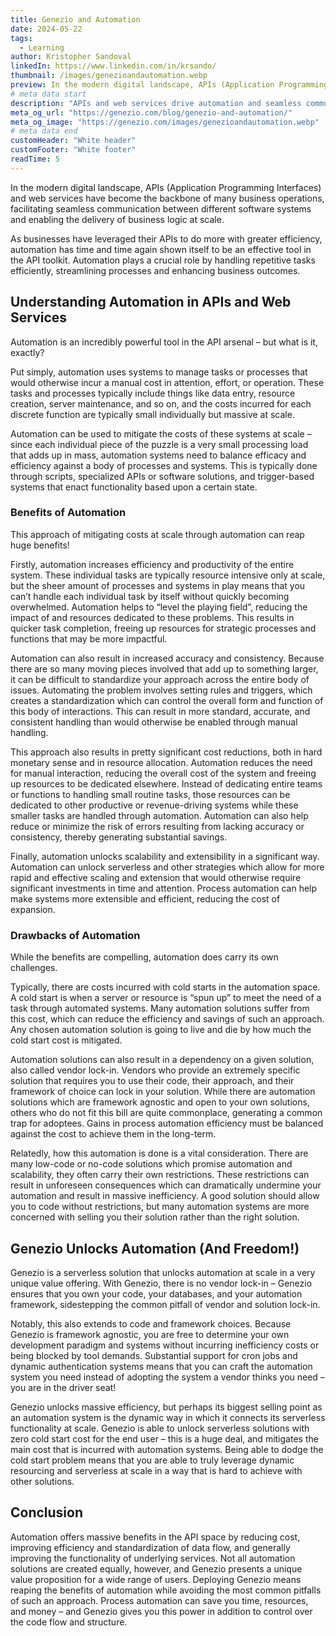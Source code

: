 ```yaml
---
title: Genezio and Automation
date: 2024-05-22
tags:
  - Learning
author: Kristopher Sandoval
linkedIn: https://www.linkedin.com/in/krsando/
thumbnail: /images/genezioandautomation.webp
preview: In the modern digital landscape, APIs (Application Programming Interfaces) and web services have become the backbone of many business operations, facilitating seamless communication between different software systems and enabling the delivery of business logic at scale.
# meta data start
description: "APIs and web services drive automation and seamless communication in modern business operations, enabling scalable delivery of business logic."
meta_og_url: "https://genezio.com/blog/genezio-and-automation/"
meta_og_image: "https://genezio.com/images/genezioandautomation.webp"
# meta data end
customHeader: "White header"
customFooter: "White footer"
readTime: 5
---
```


In the modern digital landscape, APIs (Application Programming Interfaces) and web services have become the backbone of many business operations, facilitating seamless communication between different software systems and enabling the delivery of business logic at scale.

As businesses have leveraged their APIs to do more with greater efficiency, automation has time and time again shown itself to be an effective tool in the API toolkit. Automation plays a crucial role by handling repetitive tasks efficiently, streamlining processes and enhancing business outcomes.

## Understanding Automation in APIs and Web Services

Automation is an incredibly powerful tool in the API arsenal – but what is it, exactly?

Put simply, automation uses systems to manage tasks or processes that would otherwise incur a manual cost in attention, effort, or operation. These tasks and processes typically include things like data entry, resource creation, server maintenance, and so on, and the costs incurred for each discrete function are typically small individually but massive at scale.

Automation can be used to mitigate the costs of these systems at scale – since each individual piece of the puzzle is a very small processing load that adds up in mass, automation systems need to balance efficacy and efficiency against a body of processes and systems. This is typically done through scripts, specialized APIs or software solutions, and trigger-based systems that enact functionality based upon a certain state.

### Benefits of Automation

This approach of mitigating costs at scale through automation can reap huge benefits!

Firstly, automation increases efficiency and productivity of the entire system. These individual tasks are typically resource intensive only at scale, but the sheer amount of processes and systems in play means that you can’t handle each individual task by itself without quickly becoming overwhelmed. Automation helps to “level the playing field”, reducing the impact of and resources dedicated to these problems. This results in quicker task completion, freeing up resources for strategic processes and functions that may be more impactful.

Automation can also result in increased accuracy and consistency. Because there are so many moving pieces involved that add up to something larger, it can be difficult to standardize your approach across the entire body of issues. Automating the problem involves setting rules and triggers, which creates a standardization which can control the overall form and function of this body of interactions. This can result in more standard, accurate, and consistent handling than would otherwise be enabled through manual handling.

This approach also results in pretty significant cost reductions, both in hard monetary sense and in resource allocation. Automation reduces the need for manual interaction, reducing the overall cost of the system and freeing up resources to be dedicated elsewhere. Instead of dedicating entire teams or functions to handling small routine tasks, those resources can be dedicated to other productive or revenue-driving systems while these smaller tasks are handled through automation. Automation can also help reduce or minimize the risk of errors resulting from lacking accuracy or consistency, thereby generating substantial savings.

Finally, automation unlocks scalability and extensibility in a significant way. Automation can unlock serverless and other strategies which allow for more rapid and effective scaling and extension that would otherwise require significant investments in time and attention. Process automation can help make systems more extensible and efficient, reducing the cost of expansion.

### Drawbacks of Automation

While the benefits are compelling, automation does carry its own challenges.

Typically, there are costs incurred with cold starts in the automation space. A cold start is when a server or resource is “spun up” to meet the need of a task through automated systems. Many automation solutions suffer from this cost, which can reduce the efficiency and savings of such an approach. Any chosen automation solution is going to live and die by how much the cold start cost is mitigated.

Automation solutions can also result in a dependency on a given solution, also called vendor lock-in. Vendors who provide an extremely specific solution that requires you to use their code, their approach, and their framework of choice can lock in your solution. While there are automation solutions which are framework agnostic and open to your own solutions, others who do not fit this bill are quite commonplace, generating a common trap for adoptees. Gains in process automation efficiency must be balanced against the cost to achieve them in the long-term.

Relatedly, how this automation is done is a vital consideration. There are many low-code or no-code solutions which promise automation and scalability, they often carry their own restrictions. These restrictions can result in unforeseen consequences which can dramatically undermine your automation and result in massive inefficiency. A good solution should allow you to code without restrictions, but many automation systems are more concerned with selling you their solution rather than the right solution.

## Genezio Unlocks Automation (And Freedom!)

Genezio is a serverless solution that unlocks automation at scale in a very unique value offering. With Genezio, there is no vendor lock-in – Genezio ensures that you own your code, your databases, and your automation framework, sidestepping the common pitfall of vendor and solution lock-in.

Notably, this also extends to code and framework choices. Because Genezio is framework agnostic, you are free to determine your own development paradigm and systems without incurring inefficiency costs or being blocked by tool demands. Substantial support for cron jobs and dynamic authentication systems means that you can craft the automation system you need instead of adopting the system a vendor thinks you need – you are in the driver seat!

Genezio unlocks massive efficiency, but perhaps its biggest selling point as an automation system is the dynamic way in which it connects its serverless functionality at scale. Genezio is able to unlock serverless solutions with zero cold start cost for the end user – this is a huge deal, and mitigates the main cost that is incurred with automation systems. Being able to dodge the cold start problem means that you are able to truly leverage dynamic resourcing and serverless at scale in a way that is hard to achieve with other solutions.

## Conclusion

Automation offers massive benefits in the API space by reducing cost, improving efficiency and standardization of data flow, and generally improving the functionality of underlying services. Not all automation solutions are created equally, however, and Genezio presents a unique value proposition for a wide range of users. Deploying Genezio means reaping the benefits of automation while avoiding the most common pitfalls of such an approach. Process automation can save you time, resources, and money – and Genezio gives you this power in addition to control over the code flow and structure.
